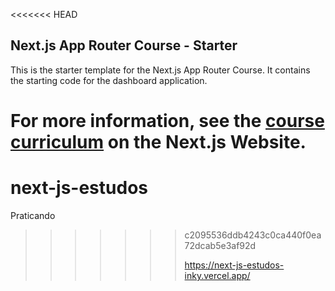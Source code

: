 <<<<<<< HEAD
## Next.js App Router Course - Starter

This is the starter template for the Next.js App Router Course. It contains the starting code for the dashboard application.

For more information, see the [course curriculum](https://nextjs.org/learn) on the Next.js Website.
=======
# next-js-estudos
Praticando
>>>>>>> c2095536ddb4243c0ca440f0ea72dcab5e3af92d
>>>>>>>
>>>>>>> https://next-js-estudos-inky.vercel.app/

